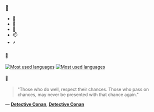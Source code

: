 ### 👋

- 🔭
- 🌱
- 💬
- 📫
- ⚡

#### 🧏

[![Most used languages](https://github-readme-stats-aynah.vercel.app/api/top-langs/?username=aynh&theme=solarized-dark&langs_count=6&layout=compact&hide_title=true)](https://github.com/anuraghazra/github-readme-stats#gh-dark-mode-only)
[![Most used languages](https://github-readme-stats-aynah.vercel.app/api/top-langs/?username=aynh&theme=solarized-light&langs_count=6&layout=compact&hide_title=true)](https://github.com/anuraghazra/github-readme-stats#gh-light-mode-only)

#### 💬

> "Those who do well, respect their chances. Those who pass on chances, may never be presented with that chance again."

&mdash; [**Detective Conan**](https://myanimelist.net/character.php?q=Detective%20Conan&cat=character), [**Detective Conan**](https://myanimelist.net/search/all?q=Detective%20Conan&cat=all)
